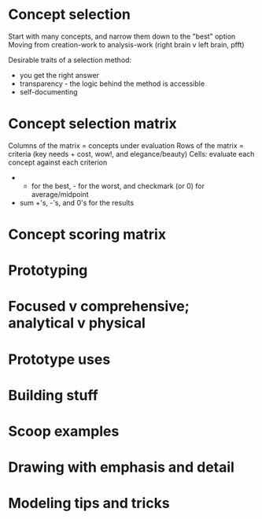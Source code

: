 # Concept selection
Start with many concepts, and narrow them down to the "best" option
Moving from creation-work to analysis-work (right brain v left brain, pfft)

Desirable traits of a selection method:
* you get the right answer
* transparency - the logic behind the method is accessible
* self-documenting

# Concept selection matrix
Columns of the matrix = concepts under evaluation
Rows of the matrix = criteria (key needs + cost, wow!, and elegance/beauty)
Cells: evaluate each concept against each criterion
* + for the best, - for the worst, and checkmark (or 0) for average/midpoint
* sum +'s, -'s, and 0's for the results

# Concept scoring matrix

# Prototyping

# Focused v comprehensive; analytical v physical

# Prototype uses

# Building stuff

# Scoop examples

# Drawing with emphasis and detail

# Modeling tips and tricks


